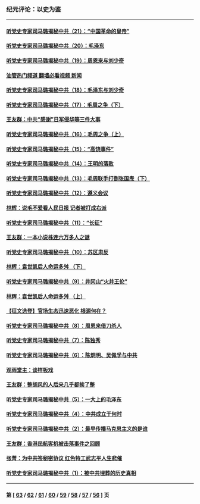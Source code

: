 ### 纪元评论：以史为鉴
---
#### [听党史专家司马璐揭秘中共（21）：“中国革命的皇帝”](../../pages/nsc1028/n13850794.md?10240330) 
#### [听党史专家司马璐揭秘中共（20）：毛泽东](../../pages/nsc1028/n13850194.md?10240330) 
#### [听党史专家司马璐揭秘中共（19）：周恩来与刘少奇](../../pages/nsc1028/n13849324.md?10240330) 
#### [油管热门频道 翻墙必看视频 新闻](ok?10240330)
#### [听党史专家司马璐揭秘中共（18）：毛泽东与刘少奇](../../pages/nsc1028/n13847834.md?10240330) 
#### [听党史专家司马璐揭秘中共（17）：毛周之争（下）](../../pages/nsc1028/n13842967.md?10240330) 
#### [王友群：中共“感谢”日军侵华等三件大事](../../pages/nsc1028/n13842025.md?10240330) 
#### [听党史专家司马璐揭秘中共（16）：毛周之争（上）](../../pages/nsc1028/n13842192.md?10240330) 
#### [听党史专家司马璐揭秘中共（15）：“高饶事件”](../../pages/nsc1028/n13841710.md?10240330) 
#### [听党史专家司马璐揭秘中共（14）：王明的落败](../../pages/nsc1028/n13841263.md?10240330) 
#### [听党史专家司马璐揭秘中共（13）：毛周联手打倒张国焘（下）](../../pages/nsc1028/n13840885.md?10240330) 
#### [听党史专家司马璐揭秘中共（12）：遵义会议](../../pages/nsc1028/n13839111.md?10240330) 
#### [林辉：说毛不爱看人民日报 记者被打成右派](../../pages/nsc1028/n13838921.md?10240330) 
#### [听党史专家司马璐揭秘中共（11）：“长征”](../../pages/nsc1028/n13838284.md?10240330) 
#### [王友群：一本小说株连六万多人之谜](../../pages/nsc1028/n13837520.md?10240330) 
#### [听党史专家司马璐揭秘中共（10）：苏区肃反](../../pages/nsc1028/n13837427.md?10240330) 
#### [林辉：袁世凯后人命运多舛 （下）](../../pages/nsc1028/n13837104.md?10240330) 
#### [听党史专家司马璐揭秘中共（9）：井冈山“火并王伦”](../../pages/nsc1028/n13836688.md?10240330) 
#### [林辉：袁世凯后人命运多舛 （上）](../../pages/nsc1028/n13836356.md?10240330) 
#### [【征文选登】官场生态迅速恶化 根源何在？](../../pages/nsc1028/n13836119.md?10240330) 
#### [听党史专家司马璐揭秘中共（8）：周恩来借刀杀人](../../pages/nsc1028/n13834429.md?10240330) 
#### [听党史专家司马璐揭秘中共（7）：陈独秀](../../pages/nsc1028/n13833408.md?10240330) 
#### [听党史专家司马璐揭秘中共（6）：陈炯明、吴佩孚与中共](../../pages/nsc1028/n13832892.md?10240330) 
#### [观雨堂主：谈样板戏](../../pages/nsc1028/n13832322.md?10240330) 
#### [王友群：整胡风的人后来几乎都挨了整](../../pages/nsc1028/n13831611.md?10240330) 
#### [听党史专家司马璐揭秘中共（5）：一大上的毛泽东](../../pages/nsc1028/n13831107.md?10240330) 
#### [听党史专家司马璐揭秘中共（4）：中共成立于何时](../../pages/nsc1028/n13830200.md?10240330) 
#### [听党史专家司马璐揭秘中共（2）：最早传播马克思主义的是谁](../../pages/nsc1028/n13828110.md?10240330) 
#### [王友群：香港民航客机被击落事件之回顾](../../pages/nsc1028/n13827378.md?10240330) 
#### [张菁：为中共签秘密协议 红色特工武志平人生悲催](../../pages/nsc1028/n13827761.md?10240330) 
#### [听党史专家司马璐揭秘中共（1）：被中共埋葬的历史真相](../../pages/nsc1028/n13827490.md?10240330) 

---
#### 第 [ [63](./63.md?10240330) / [62](./62.md?10240330) / [61](./61.md?10240330) / [60](./60.md?10240330) / [59](./59.md?10240330) / [58](./58.md?10240330) / [57](./57.md?10240330) / [56](./56.md?10240330) ] 页
